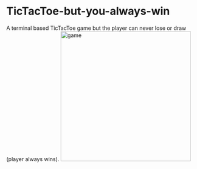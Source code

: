 # TicTacToe-but-you-always-win
A terminal based TicTacToe game but the player can never lose or draw (player always wins).
<img width="342" alt="game" src="https://user-images.githubusercontent.com/56502757/121729369-03e02780-cb0c-11eb-8c95-1296ebf7adf6.png">
